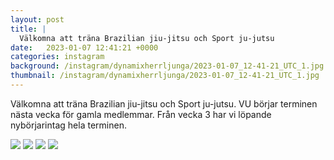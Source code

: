 ```yaml
---
layout: post
title: |
  Välkomna att träna Brazilian jiu-jitsu och Sport ju-jutsu
date:   2023-01-07 12:41:21 +0000
categories: instagram
background: /instagram/dynamixherrljunga/2023-01-07_12-41-21_UTC_1.jpg
thumbnail: /instagram/dynamixherrljunga/2023-01-07_12-41-21_UTC_1.jpg
---
```

Välkomna att träna Brazilian jiu-jitsu och Sport ju-jutsu. VU börjar terminen nästa vecka för gamla medlemmar. Från vecka 3 har vi löpande nybörjarintag hela terminen.



<img src='/www-dynamix-herrljunga/instagram/dynamixherrljunga/2023-01-07_12-41-21_UTC_1.jpg' class='img-fluid' />


<img src='/www-dynamix-herrljunga/instagram/dynamixherrljunga/2023-01-07_12-41-21_UTC_2.jpg' class='img-fluid' />


<img src='/www-dynamix-herrljunga/instagram/dynamixherrljunga/2023-01-07_12-41-21_UTC_3.jpg' class='img-fluid' />


<img src='/www-dynamix-herrljunga/instagram/dynamixherrljunga/2023-01-07_12-41-21_UTC_4.jpg' class='img-fluid' />
